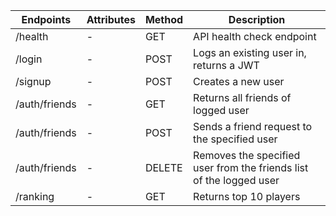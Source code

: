 | Endpoints     | Attributes | Method | Description                                                         |
| ------------- | ---------- | ------ | ------------------------------------------------------------------- |
| /health       | -          | GET    | API health check endpoint                                           |
| /login        | -          | POST   | Logs an existing user in, returns a JWT                             |
| /signup       | -          | POST   | Creates a new user                                                  |
| /auth/friends | -          | GET    | Returns all friends of logged user                                  |
| /auth/friends | -          | POST   | Sends a friend request to the specified user                        |
| /auth/friends | -          | DELETE | Removes the specified user from the friends list of the logged user |
| /ranking      | -          | GET    | Returns top 10 players                                              |
